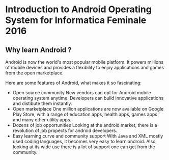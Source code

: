 # Introduction to Android Operating System for Informatica Feminale 2016

## Why learn Android ?

Android is now the world's most popular mobile platform. It powers millions of mobile devices and provides a flexibility to enjoy applications and games from the open marketplace.

Here are some features of Android, what makes it so fascinating:
* Open source community
New vendors can opt for Android mobile operating system anytime. Developers can build innovative applications and distibute them instantly.
* Open marketplace 
One million applications are now available on Google Play Store, with a range of education apps, health apps, games apps and many other utility apps.
* Dozens of job opportunities
Looking at the android market, there is a revolution of job propects for android developers.
* Easy learning curve and community support
With Java and XML mostly used coding languages, it becomes very easy to learn android. Also, looking at its wide use there is a lot of support
one can get from the community.

